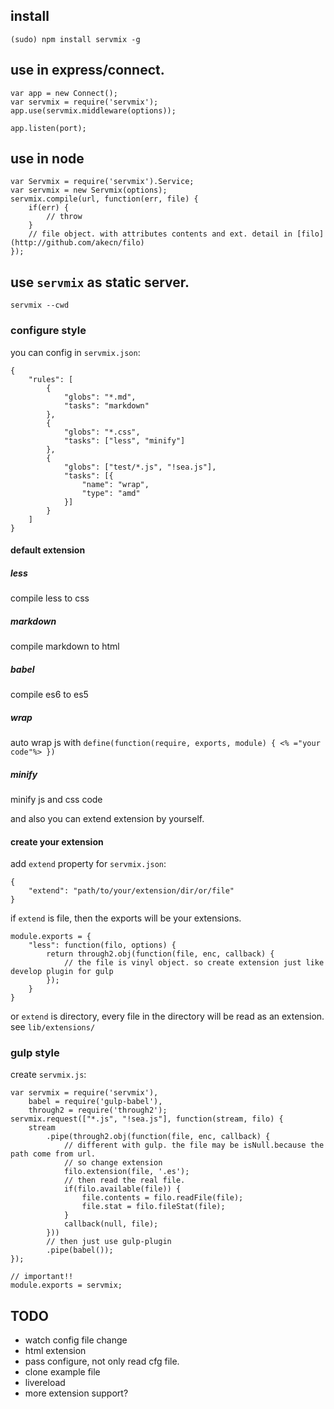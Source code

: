 
## install

```
(sudo) npm install servmix -g
```

## use in express/connect.

```
var app = new Connect();
var servmix = require('servmix');
app.use(servmix.middleware(options));

app.listen(port);
```

## use in node

```
var Servmix = require('servmix').Service;
var servmix = new Servmix(options);
servmix.compile(url, function(err, file) {
    if(err) {
        // throw
    }
    // file object. with attributes contents and ext. detail in [filo](http://github.com/akecn/filo) 
});
```

## use `servmix` as static server.

```
servmix --cwd  
```

### configure style
you can config in `servmix.json`:

```
{
    "rules": [
        {
            "globs": "*.md",
            "tasks": "markdown"
        },
        {
            "globs": "*.css",
            "tasks": ["less", "minify"]
        },
        {
            "globs": ["test/*.js", "!sea.js"],
            "tasks": [{
                "name": "wrap",
                "type": "amd"
            }]
        }
    ]
}
```

#### default extension 

##### less
compile less to css

##### markdown
compile markdown to html

##### babel
compile es6 to es5

##### wrap
auto wrap js with `define(function(require, exports, module) { <% ="your code"%> })`

##### minify
minify js and css code

and also you can extend extension by yourself.

#### create your extension

add `extend` property for `servmix.json`:

```
{
    "extend": "path/to/your/extension/dir/or/file"
}
```

if `extend` is file, then the exports will be your extensions.

```
module.exports = {
    "less": function(filo, options) {
        return through2.obj(function(file, enc, callback) {
            // the file is vinyl object. so create extension just like develop plugin for gulp
        });
    }
}
```

or `extend` is directory, every file in the directory will be read as an extension. see `lib/extensions/`

### gulp style

create `servmix.js`:

```
var servmix = require('servmix'),
    babel = require('gulp-babel'),
    through2 = require('through2');
servmix.request(["*.js", "!sea.js"], function(stream, filo) {
    stream
        .pipe(through2.obj(function(file, enc, callback) {
            // different with gulp. the file may be isNull.because the path come from url.
            // so change extension
            filo.extension(file, '.es');
            // then read the real file.
            if(filo.available(file)) {
                file.contents = filo.readFile(file);
                file.stat = filo.fileStat(file);
            }
            callback(null, file);
        }))
        // then just use gulp-plugin
        .pipe(babel());
});

// important!!
module.exports = servmix;
```

## TODO
* watch config file change
* html extension
* pass configure, not only read cfg file.
* clone example file
* livereload
* more extension support?